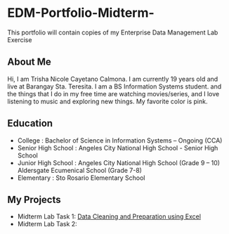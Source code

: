 # EDM-Portfolio-Midterm-
This portfolio will contain copies of my Enterprise Data Management Lab Exercise
## About Me
Hi, I am Trisha Nicole Cayetano Calmona. I am currently 19 years old and live at Barangay Sta. Teresita. I am a BS Information Systems student. and the things that I do in my free time are watching movies/series, and I love listening to music and exploring new things. My favorite color is pink.
## Education
- College : Bachelor of Science in Information Systems – Ongoing (CCA)
-	Senior High School : Angeles City National High School - Senior High School
- Junior High School : Angeles City National High School (Grade 9 – 10)
                         Aldersgate Ecumenical School (Grade 7-8)
- Elementary : Sto Rosario Elementary School
## My Projects 
- Midterm Lab Task 1: [Data Cleaning and Preparation using Excel](Midterm%20Lab%20Task%201/READ%20ME.md)
- Midterm Lab Task 2:
